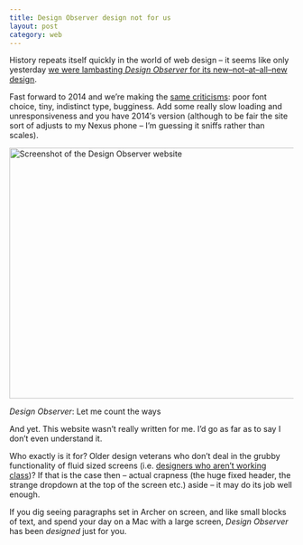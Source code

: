 ```yaml
---
title: Design Observer design not for us
layout: post
category: web
---
```


History repeats itself quickly in the world of web design – it seems like only yesterday [we were lambasting <cite>Design Observer</cite> for its new–not–at–all–new design][1].

Fast forward to 2014 and we&#8217;re making the [same criticisms][2]: poor font choice, tiny, indistinct type, bugginess. Add some really slow loading and unresponsiveness and you have 2014&#8242;s version (although to be fair the site sort of adjusts to my Nexus phone – I&#8217;m guessing it sniffs rather than scales).

[<img class="full-bleed" src="http://leonpaternoster.com/wp-content/uploads/2014/07/do.jpg" alt="Screenshot of the Design Observer website" width="860" height="444" />][3]

<p class="figcaption"><cite>Design Observer</cite>: Let me count the ways</p>

And yet. This website wasn&#8217;t really written for me. I&#8217;d go as far as to say I don&#8217;t even understand it.

Who exactly is it for? Older design veterans who don&#8217;t deal in the grubby functionality of fluid sized screens (i.e. [designers who aren&#8217;t working class][4])? If that is the case then – actual crapness (the huge fixed header, the strange dropdown at the top of the screen etc.) aside – it may do its job well enough.

If you dig seeing paragraphs set in Archer on screen, and like small blocks of text, and spend your day on a Mac with a large screen, <cite>Design Observer</cite> has been *designed* just for you.

 [1]: http://blog.fawny.org/2009/08/12/mock-do-1/
 [2]: http://typographica.org/on-typography/questions-for-the-new-design-observer/
 [3]: http://designobserver.com
 [4]: https://news.layervault.com/comments/78785
